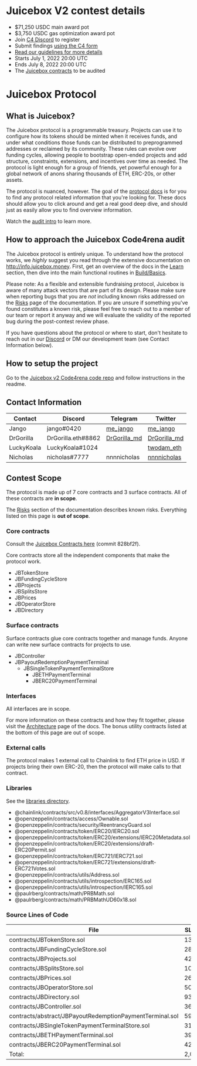 # Juicebox V2 contest details
- $71,250 USDC main award pot
- $3,750 USDC gas optimization award pot
- Join [C4 Discord](https://discord.gg/code4rena) to register
- Submit findings [using the C4 form](https://code4rena.com/contests/2022-07-juicebox-v2-contest/submit)
- [Read our guidelines for more details](https://docs.code4rena.com/roles/wardens)
- Starts July 1, 2022 20:00 UTC
- Ends July 8, 2022 20:00 UTC
- The [Juicebox contracts](https://github.com/jbx-protocol/juice-contracts-v2-code4rena/tree/828bf2f3e719873daa08081cfa0d0a6deaa5ace5) to be audited

# Juicebox Protocol

## What is Juicebox?
The Juicebox protocol is a programmable treasury. Projects can use it to configure how its tokens should be minted when it receives funds, and under what conditions those funds can be distributed to preprogrammed addresses or reclaimed by its community. These rules can evolve over funding cycles, allowing people to bootstrap open-ended projects and add structure, constraints, extensions, and incentives over time as needed. The protocol is light enough for a group of friends, yet powerful enough for a global network of anons sharing thousands of ETH, ERC-20s, or other assets.

The protocol is nuanced, however. The goal of the [protocol docs](https://info.juicebox.money/) is for you to find any protocol related information that you're looking for. These docs should allow you to click around and get a real good deep dive, and should just as easily allow you to find overview information.

Watch the [audit intro](https://youtu.be/FMMuuG-g3Ac) to learn more.

## How to approach the Juicebox Code4rena audit
The Juicebox protocol is entirely unique. To understand how the protocol works, we *highly* suggest you read through the extensive documentation on http://info.juicebox.money. First, get an overview of the docs in the [Learn](https://info.juicebox.money/dev/learn) section, then dive into the main functional routines in [Build/Basics](https://info.juicebox.money/dev/build/basics). 

Please note: As a flexible and extensible fundraising protocol, Juicebox is aware of many attack vectors that are part of its design. Please make sure when reporting bugs that you are *not* including known risks addressed on the [Risks](https://info.juicebox.money/dev/learn/risks) page of the documentation. If you are unsure if something you've found constitutes a known risk, please feel free to reach out to a member of our team or report it anyway and we will evaluate the validity of the reported bug during the post-contest review phase. 

If you have questions about the protocol or where to start, don't hesitate to reach out in our [Discord](https://discord.gg/juicebox) or DM our development team (see Contact Information below).

## How to setup the project
Go to the [Juicebox v2 Code4rena code repo](https://github.com/jbx-protocol/juice-contracts-v2-code4rena/tree/828bf2f3e719873daa08081cfa0d0a6deaa5ace5) and follow instructions in the readme.

## Contact Information

| Contact| Discord | Telegram | Twitter|
| -------- | -------- | -------- | -----|
| Jango     | jango#0420     | [me_jango](https://t.me/me_jango)     | [me_jango](https://twitter.com/me_jango/)     |
|DrGorilla | DrGorilla.eth#8862 | [DrGorilla_md](https://t.me/DrGorilla_md) | [DrGorilla_md](https://twitter.com/DrGorilla_md) |
| LuckyKoala | LuckyKoala#1024 | |[twodam_eth](https://twitter.com/twodam_eth/)|
| Nicholas | nicholas#7777 | nnnnicholas | [nnnnicholas](https://twitter.com/nnnnicholas) |

## Contest Scope

The protocol is made up of 7 core contracts and 3 surface contracts. All of these contracts are **in scope**.

The [Risks](https://info.juicebox.money/dev/learn/risks) section of the documentation describes known risks. Everything listed on this page is **out of scope**. 

### Core contracts

Consult the [Juicebox Contracts here](https://github.com/jbx-protocol/juice-contracts-v2-code4rena/tree/828bf2f3e719873daa08081cfa0d0a6deaa5ace5) (commit 828bf2f).

Core contracts store all the independent components that make the protocol work. 

- JBTokenStore
- JBFundingCycleStore
- JBProjects
- JBSplitsStore
- JBPrices
- JBOperatorStore
- JBDirectory

### Surface contracts

Surface contracts glue core contracts together and manage funds. Anyone can write new surface contracts for projects to use.

- JBController
- JBPayoutRedemptionPaymentTerminal
  - JBSingleTokenPaymentTerminalStore
    - JBETHPaymentTerminal
    - JBERC20PaymentTerminal

### Interfaces
All interfaces are in scope.

For more information on these contracts and how they fit together, please visit the [Architecture](https://info.juicebox.money/dev/learn/architecture) page of the docs. The bonus utility contracts listed at the bottom of this page are out of scope.

### External calls

The protocol makes 1 external call to Chainlink to find ETH price in USD. If projects bring their own ERC-20, then the protocol will make calls to that contract.

### Libraries

See the [libraries directory](https://github.com/jbx-protocol/juice-contracts-v2-code4rena/tree/828bf2f3e719873daa08081cfa0d0a6deaa5ace5/contracts/libraries). 

- @chainlink/contracts/src/v0.8/interfaces/AggregatorV3Interface.sol
- @openzeppelin/contracts/access/Ownable.sol
- @openzeppelin/contracts/security/ReentrancyGuard.sol
- @openzeppelin/contracts/token/ERC20/IERC20.sol
- @openzeppelin/contracts/token/ERC20/extensions/IERC20Metadata.sol
- @openzeppelin/contracts/token/ERC20/extensions/draft-ERC20Permit.sol
- @openzeppelin/contracts/token/ERC721/IERC721.sol
- @openzeppelin/contracts/token/ERC721/extensions/draft-ERC721Votes.sol
- @openzeppelin/contracts/utils/Address.sol
- @openzeppelin/contracts/utils/introspection/ERC165.sol
- @openzeppelin/contracts/utils/introspection/IERC165.sol
- @paulrberg/contracts/math/PRBMath.sol
- @paulrberg/contracts/math/PRBMathUD60x18.sol

### Source Lines of Code
|File|SLOC|
|-|-|
|contracts/JBTokenStore.sol| 135 |
|contracts/JBFundingCycleStore.sol| 287 |
|contracts/JBProjects.sol| 42 |
|contracts/JBSplitsStore.sol| 101 |
|contracts/JBPrices.sol| 26 | 
|contracts/JBOperatorStore.sol| 50 |
|contracts/JBDirectory.sol| 93 |
|contracts/JBController.sol| 361 |
|contracts/abstract/JBPayoutRedemptionPaymentTerminal.sol| 598 |
|contracts/JBSingleTokenPaymentTerminalStore.sol| 314 |
|contracts/JBETHPaymentTerminal.sol| 39 |
|contracts/JBERC20PaymentTerminal.sol| 42 |
|Total:| 2,088|

